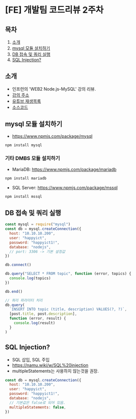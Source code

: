 # [FE] 개발팀 코드리뷰 2주차

## 목차

1. [소개](#소개)
2. [mysql 모듈 설치하기](#mysql-모듈-설치하기)
3. [DB 접속 및 쿼리 실행](#db-접속-및-쿼리-실행)
4. [SQL Injection?](#sql-injection)

## 소개

- 인프런의 'WEB2 Node.js-MySQL' 강의 리뷰.
- [강의 주소](https://www.inflearn.com/course/web2-node-js-mysql)
- [유튜브 재생목록](https://www.youtube.com/playlist?list=PLuHgQVnccGMAicFFRh8vFFFtLLlNojWUh)
- [소스코드](https://github.com/web-n/node.js-mysql/releases/tag/1)

## mysql 모듈 설치하기

- https://www.npmjs.com/package/mysql

```cmd
npm install mysql
```

### 기타 DMBS 모듈 설치하기

- MariaDB: https://www.npmjs.com/package/mariadb

```cmd
npm install mariadb
```

- SQL Server: https://www.npmjs.com/package/mssql

```cmd
npm install mssql
```

## DB 접속 및 쿼리 실행

```javascript
const mysql = require("mysql")
const db = mysql.createConnection({
  host: "10.10.10.200",
  user: "happyict",
  password: "happyict1!",
  database: "nodejs",
  // port: 3306 -> 기본 설정값
})

db.connect()

db.query("SELECT * FROM topic", function (error, topics) {
  console.log(topics)
})

db.end()

// 쿼리 파라미터 처리
db.query(
  `INSERT INTO topic (title, description) VALUES(?, ?)`,
  [post.title, post.description],
  function (error, result) {
    console.log(result)
  }
)
```

## SQL Injection?

- SQL 삽입, SQL 주입
- https://namu.wiki/w/SQL%20injection
- multipleStatements는 사용하지 않는것을 권장.

```javascript
const db = mysql.createConnection({
  host: "10.10.10.200",
  user: "happyict",
  password: "happyict1!",
  database: "nodejs",
  // 기본값은 false로 되어 있음.
  multipleStatements: false,
})
```
